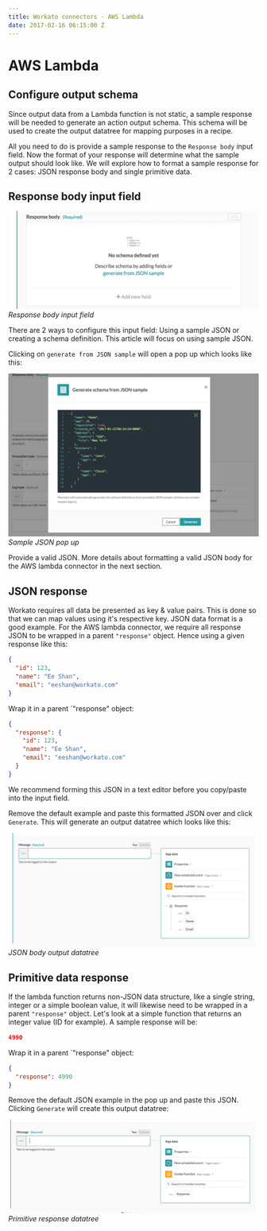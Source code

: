 ```yaml
---
title: Workato connectors - AWS Lambda
date: 2017-02-16 06:15:00 Z
---
```


# AWS Lambda

## Configure output schema

Since output data from a Lambda function is not static, a sample response will be needed to generate an action output schema. This schema will be used to create the output datatree for mapping purposes in a recipe.

All you need to do is provide a sample response to the `Response body` input field. Now the format of your response will determine what the sample output should look like. We will explore how to format a sample response for 2 cases: JSON response body and single primitive data.

## Response body input field

![Schema Designer](/assets/images/aws_lambda/response_body_input_field.png)
*Response body input field*

There are 2 ways to configure this input field: Using a sample JSON or creating a schema definition. This article will focus on using sample JSON.

Clicking on `generate from JSON sample` will open a pop up which looks like this:

![Sample JSON pop up](/assets/images/aws_lambda/sample_json_pop_up.png)
*Sample JSON pop up*

Provide a valid JSON. More details about formatting a valid JSON body for the AWS lambda connector in the next section.

## JSON response

Workato requires all data be presented as key & value pairs. This is done so that we can map values using it's respective key. JSON data format is a good example. For the AWS lambda connector, we require all response JSON to be wrapped in a parent `"response"` object. Hence using a given response like this:

```json
{
  "id": 123,
  "name": "Ee Shan",
  "email": "eeshan@workato.com"
}
```

Wrap it in a parent `"response" object:

```json
{
  "response": {
    "id": 123,
    "name": "Ee Shan",
    "email": "eeshan@workato.com"
  }
}
```

We recommend forming this JSON in a text editor before you copy/paste into the input field.

Remove the default example and paste this formatted JSON over and click `Generate`. This will generate an output datatree which looks like this:

![JSON body output datatree](/assets/images/aws_lambda/json_output_datatree.png)
*JSON body output datatree*

## Primitive data response

If the lambda function returns non-JSON data structure, like a single string, integer or a simple boolean value, it will likewise need to be wrapped in a parent `"response"` object. Let's look at a simple function that returns an integer value (ID for example). A sample response will be:

```json
4990
```

Wrap it in a parent `"response" object:

```json
{
  "response": 4990
}
```

Remove the default JSON example in the pop up and paste this JSON. Clicking `Generate` will create this output datatree:

![Primitive response output datatree](/assets/images/aws_lambda/primitive_output_datatree.png)
*Primitive response datatree*

